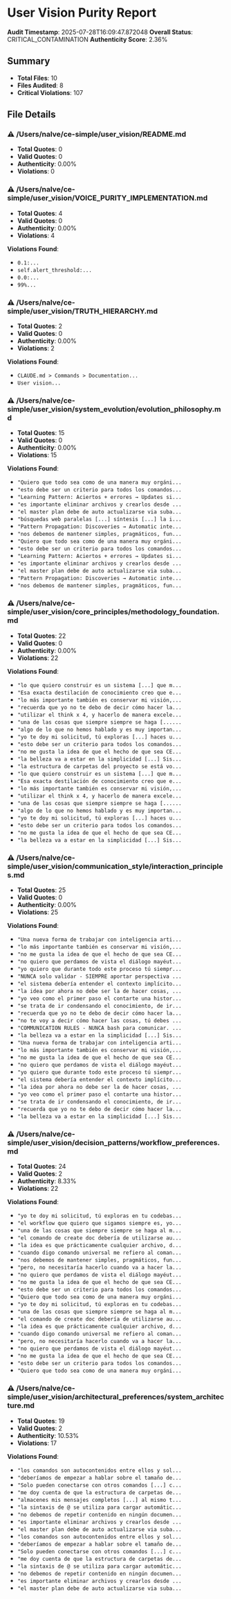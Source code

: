 
# User Vision Purity Report

**Audit Timestamp**: 2025-07-28T16:09:47.872048
**Overall Status**: CRITICAL_CONTAMINATION
**Authenticity Score**: 2.36%

## Summary
- **Total Files**: 10
- **Files Audited**: 8
- **Critical Violations**: 107

## File Details

### ⚠️ /Users/nalve/ce-simple/user_vision/README.md
- **Total Quotes**: 0
- **Valid Quotes**: 0
- **Authenticity**: 0.00%
- **Violations**: 0

### ⚠️ /Users/nalve/ce-simple/user_vision/VOICE_PURITY_IMPLEMENTATION.md
- **Total Quotes**: 4
- **Valid Quotes**: 0
- **Authenticity**: 0.00%
- **Violations**: 4

**Violations Found**:
- `0.1:...`
- `self.alert_threshold:...`
- `0.0:...`
- `99%...`

### ⚠️ /Users/nalve/ce-simple/user_vision/TRUTH_HIERARCHY.md
- **Total Quotes**: 2
- **Valid Quotes**: 0
- **Authenticity**: 0.00%
- **Violations**: 2

**Violations Found**:
- `CLAUDE.md > Commands > Documentation...`
- `User vision...`

### ⚠️ /Users/nalve/ce-simple/user_vision/system_evolution/evolution_philosophy.md
- **Total Quotes**: 15
- **Valid Quotes**: 0
- **Authenticity**: 0.00%
- **Violations**: 15

**Violations Found**:
- `"Quiero que todo sea como de una manera muy orgáni...`
- `"esto debe ser un criterio para todos los comandos...`
- `"Learning Pattern: Aciertos + errores → Updates si...`
- `"es importante eliminar archivos y crearlos desde ...`
- `"el master plan debe de auto actualizarse via suba...`
- `"búsquedas web paralelas [...] síntesis [...] la i...`
- `"Pattern Propagation: Discoveries → Automatic inte...`
- `"nos debemos de mantener simples, pragmáticos, fun...`
- `"Quiero que todo sea como de una manera muy orgáni...`
- `"esto debe ser un criterio para todos los comandos...`
- `"Learning Pattern: Aciertos + errores → Updates si...`
- `"es importante eliminar archivos y crearlos desde ...`
- `"el master plan debe de auto actualizarse via suba...`
- `"Pattern Propagation: Discoveries → Automatic inte...`
- `"nos debemos de mantener simples, pragmáticos, fun...`

### ⚠️ /Users/nalve/ce-simple/user_vision/core_principles/methodology_foundation.md
- **Total Quotes**: 22
- **Valid Quotes**: 0
- **Authenticity**: 0.00%
- **Violations**: 22

**Violations Found**:
- `"lo que quiero construir es un sistema [...] que m...`
- `"Esa exacta destilación de conocimiento creo que e...`
- `"lo más importante también es conservar mi visión,...`
- `"recuerda que yo no te debo de decir cómo hacer la...`
- `"utilizar el think x 4, y hacerlo de manera excele...`
- `"una de las cosas que siempre siempre se haga [......`
- `"algo de lo que no hemos hablado y es muy importan...`
- `"yo te doy mi solicitud, tú exploras [...] haces u...`
- `"esto debe ser un criterio para todos los comandos...`
- `"no me gusta la idea de que el hecho de que sea CE...`
- `"la belleza va a estar en la simplicidad [...] Sis...`
- `"la estructura de carpetas del proyecto se está vo...`
- `"lo que quiero construir es un sistema [...] que m...`
- `"Esa exacta destilación de conocimiento creo que e...`
- `"lo más importante también es conservar mi visión,...`
- `"utilizar el think x 4, y hacerlo de manera excele...`
- `"una de las cosas que siempre siempre se haga [......`
- `"algo de lo que no hemos hablado y es muy importan...`
- `"yo te doy mi solicitud, tú exploras [...] haces u...`
- `"esto debe ser un criterio para todos los comandos...`
- `"no me gusta la idea de que el hecho de que sea CE...`
- `"la belleza va a estar en la simplicidad [...] Sis...`

### ⚠️ /Users/nalve/ce-simple/user_vision/communication_style/interaction_principles.md
- **Total Quotes**: 25
- **Valid Quotes**: 0
- **Authenticity**: 0.00%
- **Violations**: 25

**Violations Found**:
- `"Una nueva forma de trabajar con inteligencia arti...`
- `"lo más importante también es conservar mi visión,...`
- `"no me gusta la idea de que el hecho de que sea CE...`
- `"no quiero que perdamos de vista el diálogo mayéut...`
- `"yo quiero que durante todo este proceso tú siempr...`
- `"NUNCA solo validar - SIEMPRE aportar perspectiva ...`
- `"el sistema debería entender el contexto implícito...`
- `"la idea por ahora no debe ser la de hacer cosas, ...`
- `"yo veo como el primer paso el contarte una histor...`
- `"se trata de ir condensando el conocimiento, de ir...`
- `"recuerda que yo no te debo de decir cómo hacer la...`
- `"no te voy a decir cómo hacer las cosas, tú debes ...`
- `"COMMUNICATION RULES - NUNCA bash para comunicar. ...`
- `"la belleza va a estar en la simplicidad [...] Sis...`
- `"Una nueva forma de trabajar con inteligencia arti...`
- `"lo más importante también es conservar mi visión,...`
- `"no me gusta la idea de que el hecho de que sea CE...`
- `"no quiero que perdamos de vista el diálogo mayéut...`
- `"yo quiero que durante todo este proceso tú siempr...`
- `"el sistema debería entender el contexto implícito...`
- `"la idea por ahora no debe ser la de hacer cosas, ...`
- `"yo veo como el primer paso el contarte una histor...`
- `"se trata de ir condensando el conocimiento, de ir...`
- `"recuerda que yo no te debo de decir cómo hacer la...`
- `"la belleza va a estar en la simplicidad [...] Sis...`

### ⚠️ /Users/nalve/ce-simple/user_vision/decision_patterns/workflow_preferences.md
- **Total Quotes**: 24
- **Valid Quotes**: 2
- **Authenticity**: 8.33%
- **Violations**: 22

**Violations Found**:
- `"yo te doy mi solicitud, tú exploras en tu codebas...`
- `"el workflow que quiero que sigamos siempre es, yo...`
- `"una de las cosas que siempre siempre se haga al m...`
- `"el comando de create doc debería de utilizarse au...`
- `"la idea es que prácticamente cualquier archivo, d...`
- `"cuando digo comando universal me refiero al coman...`
- `"nos debemos de mantener simples, pragmáticos, fun...`
- `"pero, no necesitaría hacerlo cuando va a hacer la...`
- `"no quiero que perdamos de vista el diálogo mayéut...`
- `"no me gusta la idea de que el hecho de que sea CE...`
- `"esto debe ser un criterio para todos los comandos...`
- `"Quiero que todo sea como de una manera muy orgáni...`
- `"yo te doy mi solicitud, tú exploras en tu codebas...`
- `"una de las cosas que siempre siempre se haga al m...`
- `"el comando de create doc debería de utilizarse au...`
- `"la idea es que prácticamente cualquier archivo, d...`
- `"cuando digo comando universal me refiero al coman...`
- `"pero, no necesitaría hacerlo cuando va a hacer la...`
- `"no quiero que perdamos de vista el diálogo mayéut...`
- `"no me gusta la idea de que el hecho de que sea CE...`
- `"esto debe ser un criterio para todos los comandos...`
- `"Quiero que todo sea como de una manera muy orgáni...`

### ⚠️ /Users/nalve/ce-simple/user_vision/architectural_preferences/system_architecture.md
- **Total Quotes**: 19
- **Valid Quotes**: 2
- **Authenticity**: 10.53%
- **Violations**: 17

**Violations Found**:
- `"los comandos son autocontenidos entre ellos y sol...`
- `"deberíamos de empezar a hablar sobre el tamaño de...`
- `"Solo pueden conectarse con otros comandos [...] c...`
- `"me doy cuenta de que la estructura de carpetas de...`
- `"almacenes mis mensajes completos [...] al mismo t...`
- `"la sintaxis de @ se utiliza para cargar automátic...`
- `"no debemos de repetir contenido en ningún documen...`
- `"es importante eliminar archivos y crearlos desde ...`
- `"el master plan debe de auto actualizarse via suba...`
- `"los comandos son autocontenidos entre ellos y sol...`
- `"deberíamos de empezar a hablar sobre el tamaño de...`
- `"Solo pueden conectarse con otros comandos [...] c...`
- `"me doy cuenta de que la estructura de carpetas de...`
- `"la sintaxis de @ se utiliza para cargar automátic...`
- `"no debemos de repetir contenido en ningún documen...`
- `"es importante eliminar archivos y crearlos desde ...`
- `"el master plan debe de auto actualizarse via suba...`
